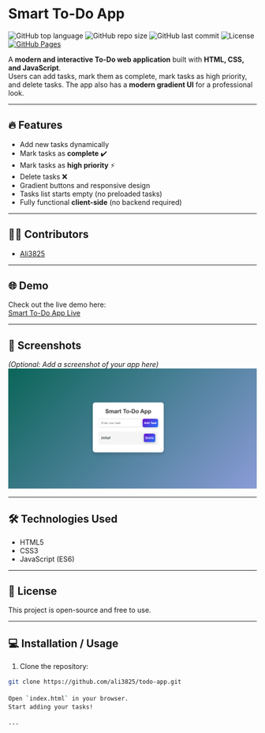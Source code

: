 # Smart To-Do App

![GitHub top language](https://img.shields.io/github/languages/top/ali3825/todo-app?color=blue)
![GitHub repo size](https://img.shields.io/github/repo-size/ali3825/todo-app?color=green)
![GitHub last commit](https://img.shields.io/github/last-commit/ali3825/todo-app?color=orange)
![License](https://img.shields.io/github/license/ali3825/todo-app?color=lightblue)
[![GitHub Pages](https://img.shields.io/badge/Live%20Demo-View-blue)](https://ali3825.github.io/todo-app/)


A **modern and interactive To-Do web application** built with **HTML, CSS, and JavaScript**.  
Users can add tasks, mark them as complete, mark tasks as high priority, and delete tasks. The app also has a **modern gradient UI** for a professional look.

---

## 🔥 Features
- Add new tasks dynamically  
- Mark tasks as **complete** ✔️  
- Mark tasks as **high priority** ⚡  
- Delete tasks ❌  
- Gradient buttons and responsive design  
- Tasks list starts empty (no preloaded tasks)  
- Fully functional **client-side** (no backend required)  

---



## 👨‍💻 Contributors
- [Ali3825](https://github.com/ali3825)


---

## 🌐 Demo
Check out the live demo here:  
[Smart To-Do App Live](https://ali3825.github.io/todo-app/)

---



## 📸 Screenshots
*(Optional: Add a screenshot of your app here)*  
![To-Do App Screenshot](todo.png)

---

## 🛠️ Technologies Used
- HTML5
- CSS3
- JavaScript (ES6)

---

## 📄 License
This project is open-source and free to use.

---


## 💻 Installation / Usage
1. Clone the repository:  
```bash
git clone https://github.com/ali3825/todo-app.git

Open `index.html` in your browser.  
Start adding your tasks!

---
